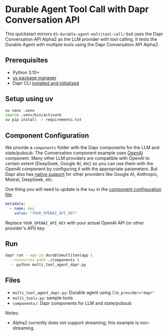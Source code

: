 # Durable Agent Tool Call with Dapr Conversation API

This quickstart mirrors `03-durable-agent-multitool-call/` but uses the Dapr Conversation API Alpha2 as the LLM provider with tool calling.
It tests the Durable Agent with multiple tools using the Dapr Conversation API Alpha2.

## Prerequisites
- Python 3.10+
- [uv package manager](https://docs.astral.sh/uv/getting-started/installation/)
- Dapr CLI [installed and initialized](https://docs.dapr.io/getting-started/install-dapr-cli/#step-1-install-the-dapr-cli)

## Setup using uv
```bash
uv venv .venv
source .venv/bin/activate
uv pip install -r requirements.txt
```

## Component Configuration
We provide a `components` folder with the Dapr components for the LLM and state/pubsub.
The Conversation component example uses [OpenAI](https://docs.dapr.io/reference/components-reference/supported-conversation/openai/) component. 
Many other LLM providers are compatible with OpenAI to certain extent (DeepSeek, Google AI, etc) so you can use them with the OpenAI component by configuring it with the appropriate parameters.
But Dapr also has [native support](https://docs.dapr.io/reference/components-reference/supported-conversation/) for other providers like Google AI, Anthropic, Mistral, DeepSeek, etc.

One thing you will need to update is the `key` in the [component configuration file](components/openai.yaml):

```yaml
metadata:
  - name: key
    value: "YOUR_OPENAI_API_KEY"
```

Replace `YOUR_OPENAI_API_KEY` with your actual OpenAI API (or other provider's API) key.

## Run
```bash
dapr run --app-id durablemultitoolapp \
  --resources-path ./components \
  -- python multi_tool_agent_dapr.py
```

## Files
- `multi_tool_agent_dapr.py`: Durable agent using `llm_provider="dapr"`
- `multi_tools.py`: sample tools
- `components/`: Dapr components for LLM and state/pubsub

Notes:
- Alpha2 currently does not support streaming; this example is non-streaming.


